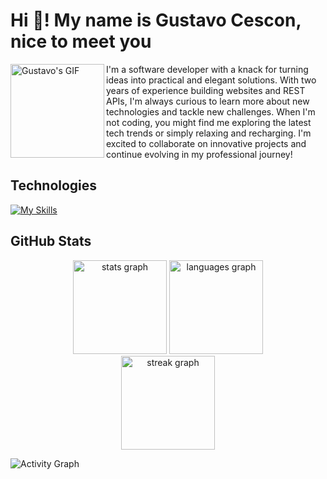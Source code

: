 # Hi 👋! My name is Gustavo Cescon, nice to meet you

<img align="left" height="150" src="https://private-user-images.githubusercontent.com/74038190/271839856-3b4607a1-1cc6-41f1-926f-892ae880e7a5.gif" alt="Gustavo's GIF" />

I'm a software developer with a knack for turning ideas into practical and elegant solutions. With two years of experience building websites and REST APIs, I'm always curious to learn more about new technologies and tackle new challenges. When I'm not coding, you might find me exploring the latest tech trends or simply relaxing and recharging. I'm excited to collaborate on innovative projects and continue evolving in my professional journey!

## Technologies

[![My Skills](https://skillicons.dev/icons?i=ts,js,nestjs,nextjs,nodejs,react,vue,php,html,css,bootstrap,css,cypress,docker,gitlab,jest,jquery,mongodb,mysql,postgres,prisma,redis,npm,postman,vite)](https://skillicons.dev)


## GitHub Stats

<div align="center">
  <img src="https://github-readme-stats.vercel.app/api?username=GustavoCescon&hide_title=false&hide_rank=false&show_icons=true&include_all_commits=true&count_private=true&disable_animations=false&theme=dracula&locale=en&hide_border=false" height="150" alt="stats graph"  />
   <img src="https://github-readme-stats.vercel.app/api/top-langs?username=GustavoCescon&locale=en&hide_title=false&layout=compact&card_width=450&langs_count=5&theme=dracula&hide_border=false" height="150" alt="languages graph"  />
  
</div>

<div align="center">

   <img src="https://streak-stats.demolab.com?user=GustavoCescon&locale=en&mode=daily&theme=dracula&hide_border=false&border_radius=5" height="150" alt="streak graph"  />
</div>



![Activity Graph](https://github-readme-activity-graph.vercel.app/graph?username=GustavoCescon&theme=dracula&area=true&hide_border=true&hide_title=true)
